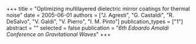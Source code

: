+++
title = "Optimizing multilayered dielectric mirror coatings for thermal noise"
date = 2005-06-01
authors = ["J. Agresti", "G. Castaldi", "R. DeSalvo", "V. Galdi", "V. Pierro", "I. M. Pinto"]
publication_types = ["1"]
abstract = ""
selected = false
publication = "*6th Edoardo Amaldi Conference on Gravitational Waves*"
+++

